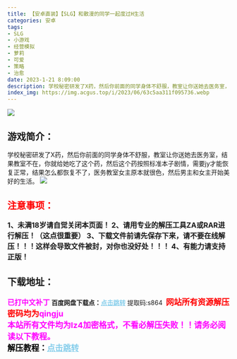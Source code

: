 ```yaml
---
title: 【安卓直装】【SLG】和散漫的同学一起度过H生活
categories: 安卓
tags:
- SLG
- 小游戏
- 经营模拟
- 萝莉
- 可爱
- 策略
- 治愈
date: 2023-1-21 8:09:00
description: 学校秘密研发了X药，然后你前面的同学身体不舒服，教室让你送她去医务室，结果教室不在，你就给她吃了这个药，然后这个药按照标准本子剧情，需要jy才能恢复正常，结果怎么都恢复不了，医务教室女主原本就很色，然后男主和女主开始美好的生活。
index_img: https://img.acgus.top/i/2023/06/63c5aa311f095736.webp
---
```

![](https://img.acgus.top/i/2023/06/63c5aa311f095736.webp)
## 游戏简介：
学校秘密研发了X药，然后你前面的同学身体不舒服，教室让你送她去医务室，结果教室不在，你就给她吃了这个药，然后这个药按照标准本子剧情，需要jy才能恢复正常，结果怎么都恢复不了，医务教室女主原本就很色，然后男主和女主开始美好的生活。
![](https://img.acgus.top/i/2023/06/6ce28b7c48100054-1024x506.webp)





## <font color=#FF0000 >注意事项：</font>
<font size=3><b>1、未满18岁请自觉关闭本页面！
2、请用专业的解压工具ZA或RAR进行解压！（这点很重要）
3、下载文件前请先保存下来，请不要在线解压！！！这样会导致文件被封，对你也没好处！！！
4、有能力请支持正版！</b></font>

## 下载地址：
<font color=#FF00FF size=3><b>已打中文补丁</b></font>
<b>百度网盘下载点：</b><a href="https://pan.baidu.com/s/1zOtaVE-raehDWsjCWRdOjQ?pwd=s864" style="color: #87CEEB;"><b>点击跳转</b></a> 提取码:s864
<a style="padding: 0" href="https://post.qingju.org/AD/"><img style="max-width:100%" src="https://img.acgus.top/i/2024/07/478f689b8021d8d499ab43d21acf137a.gif" alt=""></a>
<b><font color=#FF0000 size=4>网站所有资源解压密码均为</b></font><b><font color=#FF00FF size=4>qingju</font><font color=#FF0000 ></font></b><br><b><font color=#FF00FF size=4>本站所有文件均为lz4加密格式，不看必解压失败！！请务必阅读以下教程。</b></font><br><b><font color=#000 size=4>解压教程：</b><a href="https://post.qingju.org/tutorial/000/" style="color: #87CEEB;"><b>点击跳转</b></a>
